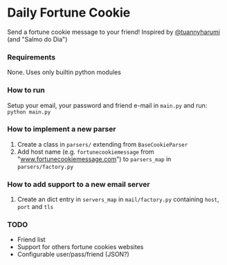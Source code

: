 Daily Fortune Cookie
====================

Send a fortune cookie message to your friend! Inspired by [@tuannyharumi](https://github.com/tuannyharumi) (and "Salmo do Dia")

### Requirements
None. Uses only builtin python modules

### How to run
Setup your email, your password and friend e-mail in `main.py` and run:  
`python main.py`

### How to implement a new parser
1. Create a class in `parsers/` extending from `BaseCookieParser`
2. Add host name (e.g. `fortunecookiemessage` from "www.fortunecookiemessage.com") to `parsers_map` in `parsers/factory.py`

### How to add support to a new email server
1. Create an dict entry in `servers_map` in `mail/factory.py` containing `host`, `port` and `tls`

### TODO
- Friend list
- Support for others fortune cookies websites
- Configurable user/pass/friend (JSON?)